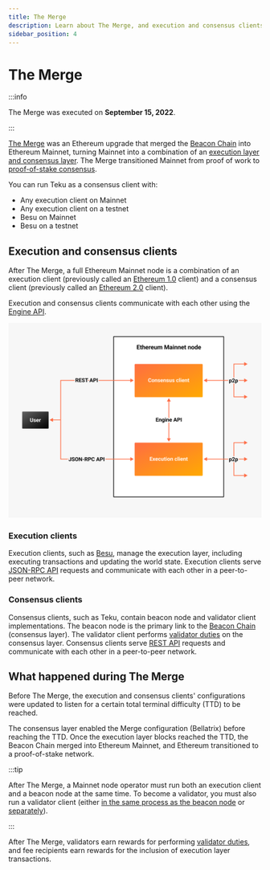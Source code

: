 ```yaml
---
title: The Merge
description: Learn about The Merge, and execution and consensus clients.
sidebar_position: 4
---
```


# The Merge

:::info

The Merge was executed on **September 15, 2022**.

:::

[The Merge](https://ethereum.org/en/upgrades/merge/) was an Ethereum upgrade that merged the [Beacon Chain](https://ethereum.org/en/upgrades/beacon-chain/) into Ethereum Mainnet, turning Mainnet into a combination of an [execution layer and consensus layer](#execution-and-consensus-clients). The Merge transitioned Mainnet from proof of work to [proof-of-stake consensus](proof-of-stake.md).

You can run Teku as a consensus client with:

- Any execution client on Mainnet
- Any execution client on a testnet
- Besu on Mainnet
- Besu on a testnet

## Execution and consensus clients

After The Merge, a full Ethereum Mainnet node is a combination of an execution client (previously called an [Ethereum 1.0](https://blog.ethereum.org/2022/01/24/the-great-eth2-renaming/) client) and a consensus client (previously called an [Ethereum 2.0](https://blog.ethereum.org/2022/01/24/the-great-eth2-renaming/) client).

Execution and consensus clients communicate with each other using the [Engine API](https://besu.hyperledger.org/development/public-networks/how-to/use-engine-api).

![Ethereum Merge node](../images/execution-consensus-clients.png)

### Execution clients

Execution clients, such as [Besu](https://besu.hyperledger.org/), manage the execution layer, including executing transactions and updating the world state. Execution clients serve [JSON-RPC API](https://besu.hyperledger.org/development/public-networks/reference/api) requests and communicate with each other in a peer-to-peer network.

### Consensus clients

Consensus clients, such as Teku, contain beacon node and validator client implementations. The beacon node is the primary link to the [Beacon Chain](https://ethereum.org/en/upgrades/beacon-chain/) (consensus layer). The validator client performs [validator duties](proof-of-stake.md) on the consensus layer. Consensus clients serve [REST API](../reference/rest.md) requests and communicate with each other in a peer-to-peer network.

## What happened during The Merge

Before The Merge, the execution and consensus clients' configurations were updated to listen for a certain total terminal difficulty (TTD) to be reached.

The consensus layer enabled the Merge configuration (Bellatrix) before reaching the TTD. Once the execution layer blocks reached the TTD, the Beacon Chain merged into Ethereum Mainnet, and Ethereum transitioned to a proof-of-stake network.

:::tip

After The Merge, a Mainnet node operator must run both an execution client and a beacon node at the same time. To become a validator, you must also run a validator client (either [in the same process as the beacon node](../get-started/start-teku.md#start-the-clients-in-a-single-process) or [separately](../get-started/start-teku.md#run-the-clients-separately)).

:::

After The Merge, validators earn rewards for performing [validator duties](proof-of-stake.md), and fee recipients earn rewards for the inclusion of execution layer transactions.
